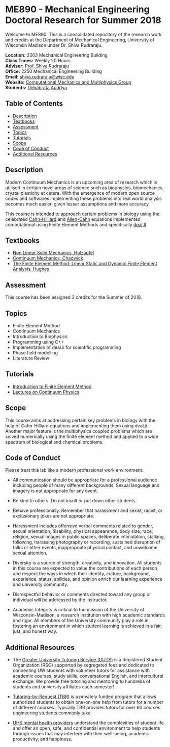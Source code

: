 # ME890 - Mechanical Engineering Doctoral Research for Summer 2018

Welcome to ME890. This is a consolidated repository of the research work and credits at the Department of Mechanical Engineering, University of Wisconsin Madison under Dr. Shiva Rudraraju.

**Location:** 2263 Mechanical Engineering Building\
**Class Times:** Weekly 20 Hours\
**Adviser:** [Prof. Shiva Rudraraju](https://directory.engr.wisc.edu/me/Faculty/Rudraraju_Shiva/)\
**Office:** 2250 Mechanical Engineering Building\
**Email:** [shiva.rudraraju@wisc.edu](shiva.rudraraju@wisc.edu)\
**Website:** [Computational Mechanics and Multiphysics Group](http://compphys.me.wisc.edu/)\
**Students:** [Debabrata Auddya](https://scholar.google.com/citations?user=2DxUug0AAAAJ&hl=en)

## Table of Contents

* [Description](#description)
* [Textbooks](#textbooks)
* [Assessment](#assessment)
* [Topics](#topics)
* [Tutorials](#tutorials)
* [Scope](#scope)
* [Code of Conduct](#code-of-conduct)
* [Additional Resources](#additional-resources)

## Description

Modern Continuum Mechanics is an upcoming area of research which is utilised in certain novel areas of science such as biophysics, biomechanics, crystal plasticity et cetera. With the emergence of modern open source codes and softwares implementing these problems into real world analysis becomes much easier, given lesser assumptions and more accuracy

This course is intended to approach certain problems in biology using the celebrated [Cahn-Hilliard](https://en.wikipedia.org/wiki/Cahn%E2%80%93Hilliard_equation) and [Allen-Cahn](https://en.wikipedia.org/wiki/Allen%E2%80%93Cahn_equation) equations implemented computational using Finite Element Methods and specifically [deal.II](http://www.dealii.org/)

## Textbooks

* [Non Linear Solid Mechanics, Holzapfel](https://www.amazon.com/Nonlinear-Solid-Mechanics-Continuum-Engineering/dp/0471823198)
* [Continuum Mechanics, Chadwick](https://www.amazon.com/Continuum-Mechanics-Concise-Problems-Physics/dp/0486401804/ref=sr_1_1?s=books&ie=UTF8&qid=1527113963&sr=1-1&keywords=chadwick+continuum+mechanics)
* [The Finite Element Method: Linear Static and Dynamic Finite Element Analysis, Hughes](https://www.amazon.com/Finite-Element-Method-Mechanical-Engineering/dp/0486411818/ref=sr_1_1?ie=UTF8&qid=1527114017&sr=8-1&keywords=hughes+finite+element+method)

## Assessment

This course has been assigned 3 credits for the Summer of 2018. 

## Topics

* Finite Element Method 
* Continuum Mechanics
* Introduction to Biophysics
* Programming using C++
* Implementation of deal.ii for scientific programming 
* Phase field modelling
* Literature Review

## Tutorials

* [Introduction to Finite Element Method](https://open.umich.edu/find/open-educational-resources/engineering/introduction-finite-element-methods)
* [Lectures on Continuum Physics](https://open.umich.edu/find/open-educational-resources/engineering/lectures-continuum-physics)

## Scope 

This course aims at addressing certain key problems in biology with the help of Cahn-Hilliard equations and implementing them using deal.ii. Another major feature is the multiphysics coupled problems which are solved numerically using the finite element method and applied to a wide spectrum of biological and chemical problems. 

## Code of Conduct

Please treat this lab like a modern professional work environment:

* All communication should be appropriate for a professional audience
  including people of many different backgrounds. Sexual language and imagery
  is not appropriate for any event.
  
* Be kind to others. Do not insult or put down other students.

* Behave professionally. Remember that harassment and sexist, racist, or
  exclusionary jokes are not appropriate.

* Harassment includes offensive verbal comments related to gender, sexual
  orientation, disability, physical appearance, body size, race, religion,
  sexual images in public spaces, deliberate intimidation, stalking,
  following, harassing photography or recording, sustained disruption of talks
  or other events, inappropriate physical contact, and unwelcome sexual
  attention.

* Diversity is a source of strength, creativity, and innovation. All students
  in this course are expected to value the contributions of each person and
  respect the ways in which their identity, culture, background, experience,
  status, abilities, and opinion enrich our learning experience and university
  community.

* Disrespectful behavior or comments directed toward any group or individual
  will be addressed by the instructor.

* Academic Integrity is critical to the mission of the University of
  Wisconsin-Madison, a research institution with high academic standards and
  rigor. All members of the University community play a role in fostering an
  environment in which student learning is achieved in a fair, just, and
  honest way.
   
## Additional Resources
    
* The [Greater University Tutoring Service (GUTS)](http://www.guts.wisc.edu/)
  is a Registered Student Organization (RSO) supported by segregated fees and
  dedicated to connecting UW students with volunteer tutors for assistance
  with academic courses, study skills, conversational English, and
  intercultural exchange. We provide free tutoring and mentoring to hundreds
  of students and university affiliates each semester!

* [Tutoring-by-Request
  (TBR)](https://www.engr.wisc.edu/academics/student-services/ulc/tutoring-by-request/)
  is a privately funded program that allows authorized students to obtain
  one-on-one help from tutors for a number of different courses. Typically TBR
  provides tutors for over 60 courses engineering students commonly take.

* [UHS mental health providers](https://www.uhs.wisc.edu/mental-health/)
  understand the complexities of student life and offer an open, safe, and
  confidential environment to help students through issues that may interfere
  with their well-being, academic productivity, and happiness.
  

